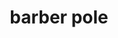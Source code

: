 ---
layout: smileys&emotion
title: barber pole
emoji: barber_pole
permalink: 💈.html
image: assets/img/3moji/barber_pole.png
---